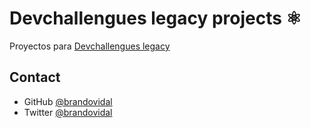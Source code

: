 # Devchallengues legacy projects ⚛️

Proyectos para [Devchallengues legacy](https://legacy.devchallenges.io/)

<!-- ## ⌨️ Proyectos

| Número | Proyecto | Código | Web |
| --- | --- | --- | --- |
| `01` | Tic Tac Toe | [Ver](projects/01-not-found/) | [Visitar](https://exmaple.app/) | -->

## Contact

- GitHub [@brandovidal](https://github.com/brandovidal)
- Twitter [@brandovidal](https://twitter.com/_brandovidal)
